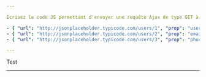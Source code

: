```yaml
---

Écrivez le code JS permettant d'envoyer une requête Ajax de type GET à l'URL `{{{url}}}`. Une fois la réponse reçue, affichez dans la console seulement la valeur de la propriété `{{prop}}` de cette réponse JSON.

- { "url": "http://jsonplaceholder.typicode.com/users/1", "prop": "username" }
- { "url": "http://jsonplaceholder.typicode.com/users/2", "prop": "email" }
- { "url": "http://jsonplaceholder.typicode.com/users/3", "prop": "phone" }

---
```


Test

---
